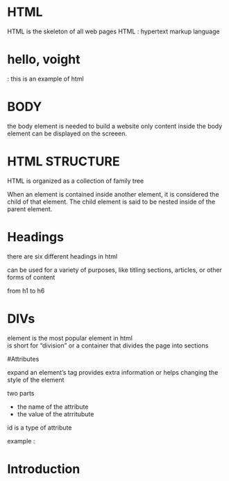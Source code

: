 # HTML
HTML  is the skeleton of all web pages
HTML : hypertext markup language 
<h1>hello, voight</h1> : this is an example of html

# BODY
the body element is needed to build a website
only content inside the body element can be displayed on the screeen. 
<body></body>

# HTML STRUCTURE
HTML is organized as a collection of family tree

When an element is contained inside another element, it is considered the child of that element. The child element is said to be nested inside of the parent element.

# Headings 
there are six different headings in html

can be used for a variety of purposes, like titling sections, articles, or other forms of content

from h1 to h6 

# DIVs
<div> element is the most popular element in html 

<div> is short for “division” or a container that divides the page into sections

  #Attributes

expand an element’s tag 
provides extra information or helps changing the style of the element 

two parts


- the name of the attribute 
- the value of the atrritubute 

id is a type of attribute 

example :

<div id=“intro”> 
  <h1>Introduction</h1>
</div>


